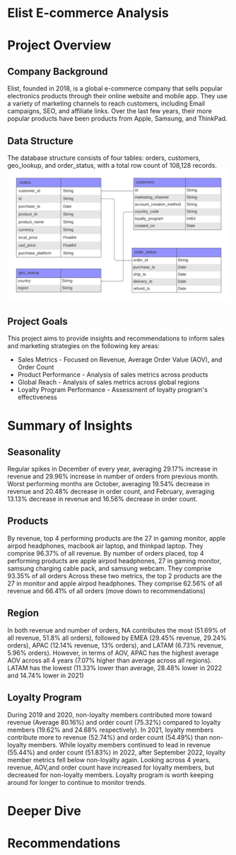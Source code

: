 # Elist E-commerce Analysis

# Project Overview
## Company Background
Elist, founded in 2018, is a global e-commerce company that sells popular electronics products through their online website and mobile app. They use a variety of marketing channels to reach customers, including Email campaigns, SEO, and affiliate links. Over the last few years, their more popular products have been products from Apple, Samsung, and ThinkPad.

## Data Structure
The database structure consists of four tables: orders, customers, geo_lookup, and order_status, with a total row count of 108,128 records.
![Alt Text](images/Elist_ERD.png)

## Project Goals
This project aims to provide insights and recommendations to inform sales and marketing strategies on the following key areas:
* Sales Metrics - Focused on Revenue, Average Order Value (AOV), and Order Count
* Product Performance - Analysis of sales metrics across products
* Global Reach - Analysis of sales metrics across global regions
* Loyalty Program Performance - Assessment of loyalty program's effectiveness
  
# Summary of Insights
## Seasonality
Regular spikes in December of every year, averaging 29.17% increase in revenue and 29.96% increase in number of orders from previous month.
Worst performing months are October, averaging 19.54% decrease in revenue and 20.48% decrease in order count, and February, averaging 13.13% decrease in revenue and 16.56% decrease in order count. 
## Products
By revenue, top 4 performing products are the 27 in gaming monitor, apple airpod headphones, macbook air laptop, and thinkpad laptop. They comprise 96.37% of all revenue. 
By number of orders placed, top 4 performing products are apple airpod headphones, 27 in gaming monitor, samsung charging cable pack, and samsung webcam. They comprise 93.35% of all orders
Across these two metrics, the top 2 products are the 27 in monitor and apple airpod headphones. They comprise 62.56% of all revenue and 66.41% of all orders (move down to recommendations)
## Region
In both revenue and number of orders, NA contributes the most (51.69% of all revenue, 51.8% all orders), followed by EMEA (29.45% revenue, 29.24% orders), APAC (12.14% revenue, 13% orders), and LATAM (6.73% revenue, 5.96% orders). 
However, in terms of AOV, APAC has the highest average AOV across all 4 years (7.07% higher than average across all regions). LATAM has the lowest (11.33% lower than average, 28.48% lower in 2022 and 14.74% lower in 2021)  
## Loyalty Program
During 2019 and 2020, non-loyalty members contributed more toward revenue (Average 80.16%) and order count (75.32%) compared to loyalty members (19.62% and 24.68% respectively). 
In 2021, loyalty members contribute more to revenue (52.74%) and order count (54.49%) than non-loyalty members. 
While loyalty members continued to lead in revenue (55.44%) and order count (51.83%) in 2022, after September 2022, loyalty member metrics fell below non-loyalty again.
Looking across 4 years, revenue, AOV,and order count have increased for loyalty members, but decreased for non-loyalty members. 
Loyalty program is worth keeping around for longer to continue to monitor trends. 

# Deeper Dive

# Recommendations
